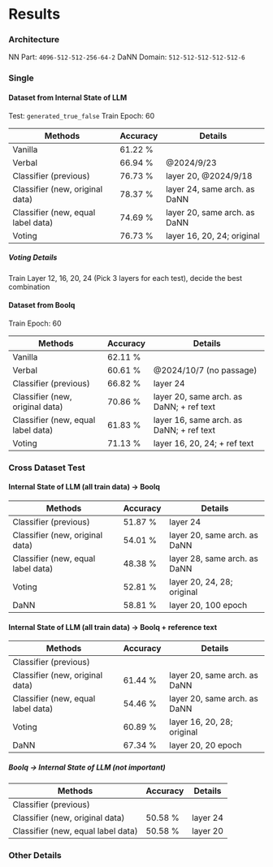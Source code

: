 # Results

### Architecture

NN Part: `4096-512-512-256-64-2`
DaNN Domain: `512-512-512-512-512-6`

### Single

#### Dataset from Internal State of LLM

Test: `generated_true_false`
Train Epoch: 60

| Methods                            | Accuracy | Details                      |
| ---------------------------------- | -------- | ---------------------------- |
| Vanilla                            | 61.22 %  |
| Verbal                             | 66.94 %  | @2024/9/23                   |
| Classifier (previous)              | 76.73 %  | layer 20, @2024/9/18         |
| Classifier (new, original data)    | 78.37 %  | layer 24, same arch. as DaNN |
| Classifier (new, equal label data) | 74.69 %  | layer 20, same arch. as DaNN |
| Voting                             | 76.73 %  | layer 16, 20, 24; original   |

##### Voting Details

Train Layer 12, 16, 20, 24 (Pick 3 layers for each test), decide the best combination

#### Dataset from Boolq

Train Epoch: 60

| Methods                            | Accuracy | Details                                  |
| ---------------------------------- | -------- | ---------------------------------------- |
| Vanilla                            | 62.11 %  |
| Verbal                             | 60.61 %  | @2024/10/7 (no passage)                  |
| Classifier (previous)              | 66.82 %  | layer 24                                 |
| Classifier (new, original data)    | 70.86 %  | layer 20, same arch. as DaNN; + ref text |
| Classifier (new, equal label data) | 61.83 %  | layer 16, same arch. as DaNN; + ref text |
| Voting                             | 71.13 %  | layer 16, 20, 24; + ref text             |

### Cross Dataset Test

#### Internal State of LLM (all train data) → Boolq

| Methods                            | Accuracy | Details                      |
| ---------------------------------- | -------- | ---------------------------- |
| Classifier (previous)              | 51.87 %  | layer 24                     |
| Classifier (new, original data)    | 54.01 %  | layer 20, same arch. as DaNN |
| Classifier (new, equal label data) | 48.38 %  | layer 28, same arch. as DaNN |
| Voting                             | 52.81 %  | layer 20, 24, 28; original   |
| DaNN                               | 58.81 %  | layer 20, 100 epoch          |

#### Internal State of LLM (all train data) → Boolq + reference text

| Methods                            | Accuracy | Details                      |
| ---------------------------------- | -------- | ---------------------------- |
| Classifier (previous)              |
| Classifier (new, original data)    | 61.44 %  | layer 20, same arch. as DaNN |
| Classifier (new, equal label data) | 54.46 %  | layer 20, same arch. as DaNN |
| Voting                             | 60.89 %  | layer 16, 20, 28; original   |
| DaNN                               | 67.34 %  | layer 20, 20 epoch           |

##### Boolq → Internal State of LLM (not important)

| Methods                            | Accuracy | Details  |
| ---------------------------------- | -------- | -------- |
| Classifier (previous)              |
| Classifier (new, original data)    | 50.58 %  | layer 24 |
| Classifier (new, equal label data) | 50.58 %  | layer 20 |

### Other Details
